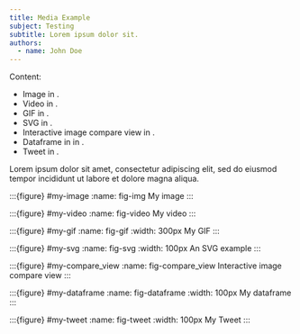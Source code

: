```yaml
---
title: Media Example
subject: Testing
subtitle: Lorem ipsum dolor sit.
authors:
  - name: John Doe
---
```


Content:

* Image in [](#fig-img).  
* Video in [](#fig-video).  
* GIF in [](#fig-gif).  
* SVG in [](#fig-svg).
* Interactive image compare view in [](#fig-compare_view).  
* Dataframe in in [](#fig-dataframe).
* Tweet in [](#fig-tweet).




Lorem ipsum dolor sit amet, consectetur adipiscing elit, sed do eiusmod tempor incididunt ut labore et dolore magna aliqua. 

:::{figure} #my-image
:name: fig-img
My image
:::


:::{figure} #my-video
:name: fig-video
My video
:::


:::{figure} #my-gif
:name: fig-gif
:width: 300px
My GIF
:::


:::{figure} #my-svg
:name: fig-svg
:width: 100px
An SVG example 
:::

:::{figure} #my-compare_view
:name: fig-compare_view
Interactive image compare view 
:::


:::{figure} #my-dataframe
:name: fig-dataframe
:width: 100px
My dataframe
:::


:::{figure} #my-tweet
:name: fig-tweet
:width: 100px
My Tweet
:::



 <!-- For pdf export, run `myst build 01-hello.md` -->
